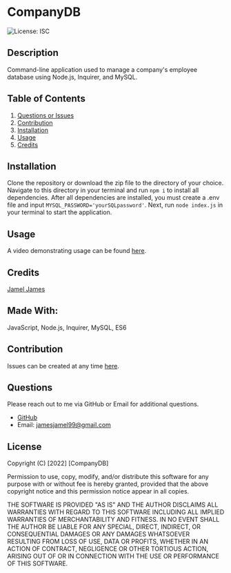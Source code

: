 # CompanyDB 

![License: ISC](https://img.shields.io/badge/License-ISC-blue.svg)

## Description
Command-line application used to manage a company's employee database using Node.js, Inquirer, and MySQL.
## Table of Contents
1. [Questions or Issues](#Questions)
2. [Contribution](#Contribution)
3. [Installation](#Installation)
4. [Usage](#Usage)
6. [Credits](#Credits)
## Installation
Clone the repository or download the zip file to the directory of your choice. Navigate to this directory in your terminal and run `npm i` to install all dependencies. After all dependencies are installed, you must create a .env file and input `MYSQL_PASSWORD='yourSQLpassword'`. Next, run `node index.js` in your terminal to start the application.
## Usage
A video demonstrating usage can be found [here](https://www.youtube.com/watch?v=Or9tJYA8gbA).
## Credits
[Jamel James](https://github.com/jrj-sys)
## Made With:
JavaScript, Node.js, Inquirer, MySQL, ES6
## Contribution 
Issues can be created at any time [here](https://github.com/jrj-sys/CompanyDB/issues).
## Questions
Please reach out to me via GitHub or Email for additional questions.

- [GitHub](https://github.com/jrj-sys)
- Email: jamesjamel99@gmail.com

## License
Copyright (C) [2022] [CompanyDB]

Permission to use, copy, modify, and/or distribute this software 
for any purpose with or without fee is hereby granted, 
provided that the above copyright notice and 
this permission notice appear in all copies.

THE SOFTWARE IS PROVIDED "AS IS" AND THE AUTHOR DISCLAIMS ALL WARRANTIES WITH 
REGARD TO THIS SOFTWARE INCLUDING ALL IMPLIED WARRANTIES OF MERCHANTABILITY AND 
FITNESS. IN NO EVENT SHALL THE AUTHOR BE LIABLE FOR ANY SPECIAL, DIRECT, INDIRECT, 
OR CONSEQUENTIAL DAMAGES OR ANY DAMAGES WHATSOEVER RESULTING FROM LOSS OF USE, 
DATA OR PROFITS, WHETHER IN AN ACTION OF CONTRACT, NEGLIGENCE OR OTHER TORTIOUS 
ACTION, ARISING OUT OF OR IN CONNECTION WITH THE USE OR PERFORMANCE OF THIS SOFTWARE.


